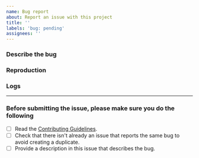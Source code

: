```yaml
---
name: Bug report
about: Report an issue with this project
title: ''
labels: 'bug: pending'
assignees: ''
---
```


<!--
  !!! IMPORTANT !!!

  Please do not ignore this template. If you do, your issue will be closed immediately.
-->

### Describe the bug

<!--
  A clear and concise description of what the bug is.

  If you intend to submit a PR for this issue, tell us in the description. Thanks!
-->

### Reproduction

<!--
  Please provide a link to a repo that can reproduce the problem you ran into.

  A reproduction is required unless you are absolutely sure that the issue is obvious and the provided information is enough to understand the problem. If a report is vague (e.g. just a generic error message) and has no reproduction, it will receive a "need reproduction" label. If no reproduction is provided after 3 days, it will be auto-closed.
-->

### Logs <!-- (Optional if provided reproduction) -->

<!--
  Please try not to insert an image but copy paste the log text.
-->

---

### Before submitting the issue, please make sure you do the following <!-- (put an "X" next to an item) -->

- [ ] Read the [Contributing Guidelines](https://github.com/creasico/.github/blob/master/CONTRIBUTING.md).
- [ ] Check that there isn't already an issue that reports the same bug to avoid creating a duplicate.
- [ ] Provide a description in this issue that describes the bug.